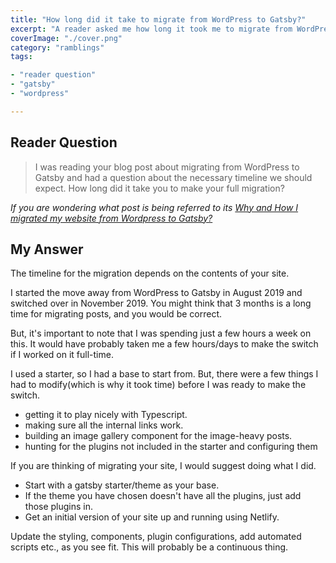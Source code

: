 ```yaml
---
title: "How long did it take to migrate from WordPress to Gatsby?"
excerpt: "A reader asked me how long it took me to migrate from WordPress to Gatsby. Let's find out"
coverImage: "./cover.png"
category: "ramblings"
tags:

- "reader question"
- "gatsby"
- "wordpress"

---
```


## Reader Question

> I was reading your blog post about migrating from WordPress to Gatsby and had a question about the necessary timeline we should expect. How long did it take you to make your full migration?

_If you are wondering what post is being referred to its [Why and How I migrated my website from Wordpress to Gatsby?](./migrating-wordpress-gatsby)_

## My Answer

The timeline for the migration depends on the contents of your site.

I started the move away from WordPress to Gatsby in August 2019 and switched over in November 2019. You might think that 3 months is a long time for migrating posts, and you would be correct.

But, it's important to note that I was spending just a few hours a week on this. It would have probably taken me a few hours/days to make the switch if I worked on it full-time.

I used a starter, so I had a base to start from. But, there were a few things I had to modify(which is why it took time) before I was ready to make the switch.

- getting it to play nicely with Typescript.
- making sure all the internal links work.
- building an image gallery component for the image-heavy posts.
- hunting for the plugins not included in the starter and configuring them

If you are thinking of migrating your site, I would suggest doing what I did.

- Start with a gatsby starter/theme as your base.
- If the theme you have chosen doesn't have all the plugins, just add those plugins in.
- Get an initial version of your site up and running using Netlify.

Update the styling, components, plugin configurations, add automated scripts etc., as you see fit. This will probably be a continuous thing.
